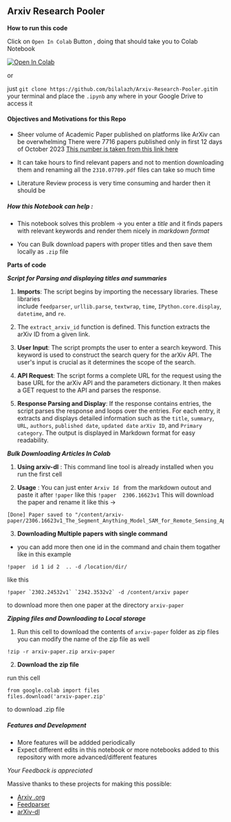 ## Arxiv Research Pooler
**How to run this code**

Click on `Open In Colab` Button , doing that should take you to Colab Notebook

[![Open In Colab](https://colab.research.google.com/assets/colab-badge.svg)](https://colab.research.google.com/github/bilalazh/Arxiv-Research-Pooler/blob/main/Arxiv_Research_pooler.ipynb)

or 

just `git clone https://github.com/bilalazh/Arxiv-Research-Pooler.git`in your terminal and place the `.ipynb` any where in your Google Drive to access it 


#### Objectives and Motivations for this Repo 

- Sheer volume of Academic Paper published on platforms like ArXiv can be overwhelming 
There were 7716 papers published  only in first 12 days of October 2023 [This number is taken from this link here](https://arxiv.org/stats/monthly_submissions)


- It can take hours to find relevant papers and not to mention downloading them and renaming all the `2310.07709.pdf` files  can take so much time 

- Literature Review process is very time consuming and harder then it should be 

##### How this Notebook can help :

- This notebook solves this problem -> you enter a _title_  and it finds papers with relevant keywords  and render them nicely in _markdown format_ 

- You can Bulk download papers with proper titles and then save them locally as `.zip` file



**Parts of code**

_**Script for Parsing and displaying titles and summaries**_

1. **Imports**: The script begins by importing the necessary libraries. These libraries include `feedparser`, `urllib.parse`, `textwrap`, `time`, `IPython.core.display`, `datetime`, and `re`. 

2. The `extract_arxiv_id` function is defined. This function extracts the arXiv ID from a given link.

3. **User Input**: The script prompts the user to enter a search keyword. This keyword is used to construct the search query for the arXiv API. The user's input is crucial as it determines the scope of the search.

4. **API Request**: The script forms a complete URL for the request using the base URL for the arXiv API and the parameters dictionary. It then makes a GET request to the API and parses the response.

5. **Response Parsing and Display**: If the response contains entries, the script parses the response and loops over the entries. For each entry, it extracts and displays detailed information such as the `title`, `summary`, `URL`, `authors`, `published date`, `updated date` `arXiv ID`, and `Primary category`. The output is displayed in Markdown format for easy readability.


_**Bulk Downloading Articles In Colab**_

1. **Using arxiv-dl** : This command line tool is already installed when you run the first cell

2. **Usage** : You can just enter `Arxiv Id ` from the markdown outout and paste it after `!paper` like this  `!paper  2306.16623v1`
 This will download the paper and rename it like this ->

 ```
 [Done] Paper saved to "/content/arxiv-paper/2306.16623v1_The_Segment_Anything_Model_SAM_for_Remote_Sensing_Applications_From_Zero_to_One_Shot.pdf"
 ```
3. **Downloading Multiple papers with single command**
- you can add more then one id in the command and chain them togather like in this example
```
!paper  id 1 id 2  .. -d /location/dir/
```
like this
```
!paper `2302.24532v1` `2342.3532v2` -d /content/arxiv paper
```
to download more then one paper at the directory `arxiv-paper`

_**Zipping files and Downloading to Local storage**_

1. Run this cell to download the contents of `arxiv-paper` folder as zip files 
you can modify the name of the zip file as well

```
!zip -r arxiv-paper.zip arxiv-paper
```

2. **Download the zip file**

 run this cell
 ```
 from google.colab import files
files.download('arxiv-paper.zip'
```
to download .zip file 




##### Features and Development 
- More features will be addded periodically
- Expect different edits in this notebook or more notebooks added to this repository with more advanced/different features 






*Your Feedback is appreciated*


 Massive thanks to these projects for making this possible:
- [Arxiv .org ](https://arxiv.org/)
- [Feedparser](https://pypi.org/project/feedparser/)
- [arXiv-dl](https://pypi.org/project/arxiv-dl/)

